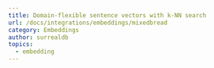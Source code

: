 ```yaml
---
title: Domain-flexible sentence vectors with k-NN search
url: /docs/integrations/embeddings/mixedbread
category: Embeddings
author: surrealdb
topics:
  - embedding
---
```


